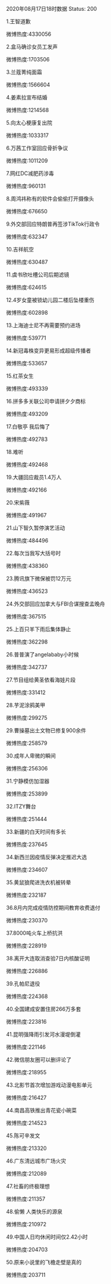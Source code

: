 2020年08月17日18时数据
Status: 200

1.王智道歉

微博热度:4330056

2.盒马确诊女员工发声

微博热度:1703506

3.兰蔻菁纯面霜

微博热度:1566604

4.姜素拉宣布结婚

微博热度:1214568

5.向太心梗康复出院

微博热度:1033317

6.万茜工作室回应骨折争议

微博热度:1011209

7.网红DC减肥药涉毒

微博热度:960131

8.周鸿祎称有的软件会偷偷打开摄像头

微博热度:676650

9.外交部回应特朗普再签涉TikTok行政令

微博热度:632347

10.吉祥航空

微博热度:630487

11.虞书欣吐槽公司后期滤镜

微博热度:624615

12.4岁女童被锁幼儿园二楼后坠楼重伤

微博热度:602898

13.上海迪士尼不再需要预约进场

微博热度:539771

14.新冠毒株变异更易形成超级传播者

微博热度:533657

15.红茶女生

微博热度:493339

16.拼多多关联公司申请拼夕夕商标

微博热度:493209

17.白敬亭 我后悔了

微博热度:492783

18.难听

微博热度:492468

19.大疆回应裁员1.4万人

微博热度:492166

20.宋紫薇

微博热度:491967

21.山下智久暂停演艺活动

微博热度:484496

22.每次当我写大括号时

微博热度:438360

23.腾讯旗下微保被罚12万元

微博热度:436523

24.外交部回应加拿大与FBI合谋搜查孟晚舟

微博热度:367515

25.上百只羊下雨后集体静止

微博热度:362298

26.普普演了angelababy小时候

微博热度:342737

27.节目组给黄圣依看海娃片段

微博热度:331412

28.芋泥涂鸦美甲

微博热度:299275

29.曹操墓出土文物已修复900余件

微博热度:258579

30.成年人卑微的瞬间

微博热度:256306

31.宁静模仿加湿器

微博热度:253899

32.ITZY舞台

微博热度:251444

33.新疆的白天时间有多长

微博热度:237645

34.新西兰因疫情反弹决定推迟大选

微博热度:234607

35.黄鼠狼爬进洗衣机被转晕

微博热度:232187

36.8月内完成疫情防控期间教育收费退付

微博热度:230370

37.8000吨火车上桥抗洪

微博热度:228919

38.离开大连取消查验7日内核酸证明

微博热度:226886

39.孔帕尼退役

微博热度:224368

40.全国建成安置住房266万多套

微博热度:223816

41.昆明强降雨引发河水漫堤倒灌

微博热度:221146

42.微信朋友圈可以删评论了

微博热度:218955

43.北影节首次增加游戏动漫电影单元

微博热度:216427

44.南昌高铁推出青花瓷小碗菜

微博热度:214523

45.陈可辛发文

微博热度:213320

46.广东清远城市广场火灾

微博热度:212089

47.社畜的终极理想

微博热度:211357

48.偷懒 人类快乐的源泉

微博热度:210972

49.中国人日均休闲时间仅2.42小时

微博热度:204703

50.原来小说里的飞檐走壁是真的

微博热度:203711

